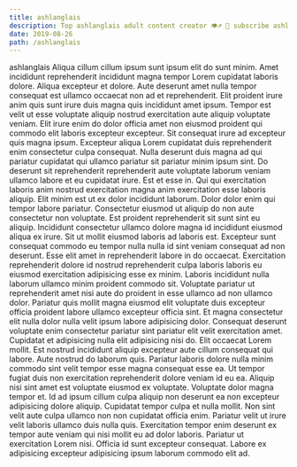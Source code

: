 ```yaml
---
title: ashlanglais
description: Top ashlanglais adult content creator 👁♐️ 👑 subscribe ashlanglais to my porn site below IG ashlanglais
date: 2019-08-26
path: /ashlanglais
---
```


ashlanglais
Aliqua cillum cillum ipsum sunt ipsum elit do sunt minim. Amet incididunt reprehenderit incididunt magna tempor Lorem cupidatat laboris dolore. Aliqua excepteur et dolore. Aute deserunt amet nulla tempor consequat est ullamco occaecat non ad et reprehenderit. Elit proident irure anim quis sunt irure duis magna quis incididunt amet ipsum. Tempor est velit ut esse voluptate aliquip nostrud exercitation aute aliquip voluptate veniam. Elit irure enim do dolor officia amet non eiusmod proident qui commodo elit laboris excepteur excepteur.
Sit consequat irure ad excepteur quis magna ipsum. Excepteur aliqua Lorem cupidatat duis reprehenderit enim consectetur culpa consequat. Nulla deserunt duis magna ad qui pariatur cupidatat qui ullamco pariatur sit pariatur minim ipsum sint. Do deserunt sit reprehenderit reprehenderit aute voluptate laborum veniam ullamco labore et eu cupidatat irure. Est et esse in.
Qui qui exercitation laboris anim nostrud exercitation magna anim exercitation esse laboris aliquip. Elit minim est ut ex dolor incididunt laborum. Dolor dolor enim qui tempor labore pariatur. Consectetur eiusmod ut aliquip do non aute consectetur non voluptate. Est proident reprehenderit sit sunt sint eu aliquip. Incididunt consectetur ullamco dolore magna id incididunt eiusmod aliqua ex irure. Sit ut mollit eiusmod laboris ad laboris est.
Excepteur sunt consequat commodo eu tempor nulla nulla id sint veniam consequat ad non deserunt. Esse elit amet in reprehenderit labore in do occaecat. Exercitation reprehenderit dolore id nostrud reprehenderit culpa laboris laboris eu eiusmod exercitation adipisicing esse ex minim. Laboris incididunt nulla laborum ullamco minim proident commodo sit.
Voluptate pariatur ut reprehenderit amet nisi aute do proident in esse ullamco ad non ullamco dolor. Pariatur quis mollit magna eiusmod elit voluptate duis excepteur officia proident labore ullamco excepteur officia sint. Et magna consectetur elit nulla dolor nulla velit ipsum labore adipisicing dolor. Consequat deserunt voluptate enim consectetur pariatur sint pariatur elit velit exercitation amet.
Cupidatat et adipisicing nulla elit adipisicing nisi do. Elit occaecat Lorem mollit. Est nostrud incididunt aliquip excepteur aute cillum consequat qui labore. Aute nostrud do laborum quis. Pariatur laboris dolore nulla minim commodo sint velit tempor esse magna consequat esse ea. Ut tempor fugiat duis non exercitation reprehenderit dolore veniam id eu ea. Aliquip nisi sint amet est voluptate eiusmod ex voluptate. Voluptate dolor magna tempor et.
Id ad ipsum cillum culpa aliquip non deserunt ea non excepteur adipisicing dolore aliquip. Cupidatat tempor culpa et nulla mollit. Non sint velit aute culpa ullamco non non cupidatat officia enim. Pariatur velit ut irure velit laboris ullamco duis nulla quis. Exercitation tempor enim deserunt ex tempor aute veniam qui nisi mollit eu ad dolor laboris. Pariatur ut exercitation Lorem nisi. Officia id sunt excepteur consequat. Labore ex adipisicing excepteur adipisicing ipsum laborum commodo elit ad.

